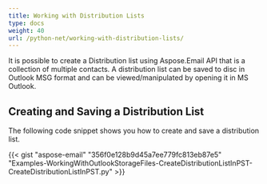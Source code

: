 ```yaml
---
title: Working with Distribution Lists
type: docs
weight: 40
url: /python-net/working-with-distribution-lists/
---
```



It is possible to create a Distribution list using Aspose.Email API that is a collection of multiple contacts. A distribution list can be saved to disc in Outlook MSG format and can be viewed/manipulated by opening it in MS Outlook.
## **Creating and Saving a Distribution List**
The following code snippet shows you how to create and save a distribution list.



{{< gist "aspose-email" "356f0e128b9d45a7ee779fc813eb87e5" "Examples-WorkingWithOutlookStorageFiles-CreateDistributionListInPST-CreateDistributionListInPST.py" >}}
